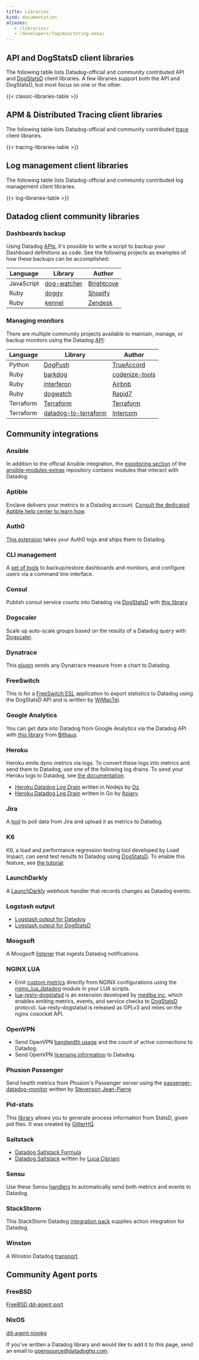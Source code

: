 ```yaml
---
title: Libraries
kind: documentation
aliases:
   - /libraries/
   - /developers/faq/monitoring-akka/
---
```


## API and DogStatsD client libraries

The following table lists Datadog-official and community contributed API and [DogStatsD][1] client libraries. A few libraries support both the API and DogStatsD, but most focus on one or the other.

{{< classic-libraries-table >}}

## APM & Distributed Tracing client libraries

The following table lists Datadog-official and community contributed [trace][2] client libraries.

{{< tracing-libraries-table >}}

## Log management client libraries

The following table lists Datadog-official and community contributed log management client libraries.

{{< log-libraries-table >}}

## Datadog client community libraries

### Dashboards backup

Using Datadog [APIs][3], it's possible to write a script to backup your Dashboard definitions as code. See the following projects as examples of how these backups can be accomplished:

| Language   | Library          | Author          |
|------------|------------------|-----------------|
| JavaScript | [dog-watcher][4] | [Brightcove][5] |
| Ruby       | [doggy][6]       | [Shopify][7]    |
| Ruby       | [kennel][8]      | [Zendesk][9]    |

### Managing monitors

There are multiple community projects available to maintain, manage, or backup monitors using the Datadog [API][3]:

| Language  | Library          | Author               |
|-----------|------------------|----------------------|
| Python    | [DogPush][10]              | [TrueAccord][11]     |
| Ruby      | [barkdog][12]              | [codenize-tools][13] |
| Ruby      | [interferon][14]           | [Airbnb][15]         |
| Ruby      | [dogwatch][16]             | [Rapid7][17]         |
| Terraform | [Terraform][18]            | [Terraform][19]      |
| Terraform | [datadog-to-terraform][20] | [Intercom][21]       |

## Community integrations

### Ansible

In addition to the official Ansible integration, the [monitoring section][22] of the [ansible-modules-extras][23] repository contains modules that interact with Datadog.

### Aptible

Enclave delivers your metrics to a Datadog account. [Consult the dedicated Aptible help center to learn how][24].

### Auth0

[This extension][25] takes your Auth0 logs and ships them to Datadog.

### CLI management

A [set of tools][26] to backup/restore dashboards and monitors, and configure users via a command line interface.

### Consul

Publish consul service counts into Datadog via [DogStatsD][1] with [this library][27].

### Dogscaler

Scale up auto-scale groups based on the results of a Datadog query with [Dogscaler][28].

### Dynatrace

This [plugin][29] sends any Dynatrace measure from a chart to Datadog.

### FreeSwitch

This is for a [FreeSwitch ESL][30] application to export statistics to Datadog using the DogStatsD API and is written by [WiMacTel][31].

### Google Analytics

You can get data into Datadog from Google Analytics via the Datadog API with [this library][32] from [Bithaus][33].

### Heroku

Heroku emits dyno metrics via logs. To convert these logs into metrics and send them to Datadog, use one of the following log drains. To send your Heroku logs to Datadog, see [the documentation][34].

* [Heroku Datadog Log Drain][35] written in Nodejs by [Oz][36].
* [Heroku Datadog Log Drain][37] written in Go by [Apiary][38].

### Jira

A [tool][39] to poll data from Jira and upload it as metrics to Datadog.

### K6

K6, a load and performance regression testing tool developed by Load Impact, can send test results to Datadog using [DogStatsD][1]. To enable this feature, see [the tutorial][40].

### LaunchDarkly

A [LaunchDarkly][41] webhook handler that records changes as Datadog events.

### Logstash output

* [Logstash output for Datadog][42]
* [Logstash output for DogStatsD][43]

### Moogsoft

A Moogsoft [listener][44] that ingests Datadog notifications.

### NGINX LUA

* Emit [custom metrics][45] directly from NGINX configurations using the [nginx_lua_datadog][46] module in your LUA scripts.
* [lua-resty-dogstatsd][47] is an extension developed by [mediba inc][48], which enables emiting metrics, events, and service checks to [DogStatsD][1] protocol. lua-resty-dogstatsd is released as GPLv3 and relies on the nginx cosocket API.

### OpenVPN

* Send OpenVPN [bandwidth usage][49] and the count of active connections to Datadog.
* Send OpenVPN [licensing information][50] to Datadog.

### Phusion Passenger

Send health metrics from Phusion's Passenger server using the [passenger-datadog-monitor][51] written by [Stevenson Jean-Pierre][52]

### Pid-stats

This [library][53] allows you to generate process information from StatsD, given pid files. It was created by [GitterHQ][54].

### Saltstack

* [Datadog Saltstack Formula][55]
* [Datadog Saltstack][56] written by [Luca Cipriani][57].

### Sensu

Use these Sensu [handlers][58] to automatically send both metrics and events to Datadog.

### StackStorm

This StackStorm Datadog [integration pack][59] supplies action integration for Datadog.

### Winston

A Winston Datadog [transport][60].

## Community Agent ports

### FreeBSD

[FreeBSD dd-agent port][61]

### NixOS

[dd-agent nixpkg][62]

If you've written a Datadog library and would like to add it to this page, send an email to [opensource@datadoghq.com][63].

[1]: /developers/metrics/dogstatsd_metrics_submission/
[2]: /tracing/
[3]: /api/
[4]: https://github.com/brightcove/dog-watcher
[5]: https://www.brightcove.com
[6]: https://github.com/Shopify/doggy
[7]: https://www.shopify.com
[8]: https://github.com/grosser/kennel
[9]: https://www.zendesk.com
[10]: https://github.com/trueaccord/DogPush
[11]: https://github.com/trueaccord
[12]: https://github.com/codenize-tools/barkdog
[13]: https://github.com/codenize-tools
[14]: https://github.com/airbnb/interferon
[15]: https://github.com/airbnb
[16]: https://github.com/rapid7/dogwatch
[17]: https://github.com/rapid7
[18]: https://www.terraform.io/docs/providers/datadog/r/monitor.html
[19]: https://www.terraform.io
[20]: https://github.com/intercom/datadog-to-terraform
[21]: https://github.com/intercom
[22]: https://docs.ansible.com/ansible/list_of_monitoring_modules.html
[23]: https://github.com/ansible/ansible-modules-extras
[24]: https://www.aptible.com/documentation/enclave/reference/metrics/metric-drains/datadog.html
[25]: https://github.com/BetaProjectWave/auth0-logs-to-datadog
[26]: https://github.com/keirans/datadog-management
[27]: https://github.com/zendesk/consul2dogstats
[28]: https://github.com/cvent/dogscaler
[29]: https://github.com/Dynatrace/Dynatrace-AppMon-Datadog-Plugin
[30]: https://github.com/wimactel/FreeSwitch-DataDog-Metrics
[31]: https://github.com/wimactel
[32]: https://github.com/bithauschile/datadog-ga
[33]: https://blog.bithaus.cl/2016/04/20/realtime-google-analytics-metrics-in-datadog
[34]: /logs/guide/collect-heroku-logs/
[35]: https://github.com/ozinc/heroku-datadog-drain
[36]: https://corp.oz.com
[37]: https://github.com/apiaryio/heroku-datadog-drain-golang
[38]: https://apiary.io
[39]: https://github.com/evernote/jiradog
[40]: https://blog.loadimpact.com/how-to-send-k6-metrics-to-datadog
[41]: https://github.com/meetup/launch-dogly
[42]: https://www.elastic.co/guide/en/logstash/current/plugins-outputs-datadog.html
[43]: https://github.com/brigade/logstash-output-dogstatsd
[44]: https://docs.moogsoft.com/display/060102/Datadog+Solution+Pak
[45]: /developers/metrics/custom_metrics/
[46]: https://github.com/simplifi/ngx_lua_datadog
[47]: https://github.com/mediba-system/lua-resty-dogstatsd
[48]: http://www.mediba.jp
[49]: https://github.com/byronwolfman/dd-openvpn
[50]: https://github.com/denniswebb/datadog-openvpn
[51]: https://github.com/Sjeanpierre/passenger-datadog-monitor
[52]: https://github.com/Sjeanpierre
[53]: https://github.com/gitterHQ/pid-stats
[54]: https://github.com/gitterHQ
[55]: https://github.com/DataDog/datadog-formula
[56]: https://gist.github.com/mastrolinux/6175280
[57]: https://gist.github.com/mastrolinux
[58]: https://github.com/sensu-plugins/sensu-plugins-datadog
[59]: https://github.com/StackStorm-Exchange/stackstorm-datadog
[60]: https://github.com/sparkida/winston-datadog
[61]: https://github.com/urosgruber/dd-agent-FreeBSD
[62]: https://github.com/NixOS/nixpkgs/tree/master/pkgs/tools/networking/dd-agent
[63]: mailto:opensource@datadoghq.com
